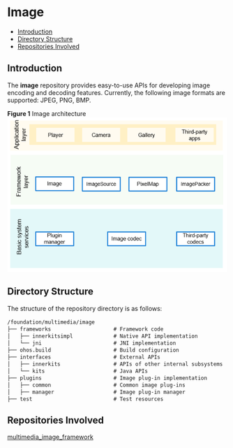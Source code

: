 # Image<a name="EN-US_TOPIC_0000001139841951"></a>

-   [Introduction](#section11660541593)
-   [Directory Structure](#section161941989596)
-   [Repositories Involved](#section1533973044317)

## Introduction<a name="section11660541593"></a>

The  **image**  repository provides easy-to-use APIs for developing image encoding and decoding features. Currently, the following image formats are supported: JPEG, PNG, BMP.

**Figure  1**  Image architecture<a name="fig99659301300"></a>  
![](figures/image-architecture.png "image-architecture")

## Directory Structure<a name="section161941989596"></a>

The structure of the repository directory is as follows:

```
/foundation/multimedia/image   
├── frameworks                    # Framework code
│   ├── innerkitsimpl             # Native API implementation
│   └── jni                       # JNI implementation
├── ohos.build                    # Build configuration
├── interfaces                    # External APIs
│   ├── innerkits                 # APIs of other internal subsystems
│   └── kits                      # Java APIs
├── plugins                       # Image plug-in implementation
│   ├── common                    # Common image plug-ins
│   ├── manager                   # Image plug-in manager
├── test                          # Test resources
```

## Repositories Involved<a name="section1533973044317"></a>

[multimedia\_image\_framework](https://gitee.com/openharmony/multimedia_image_framework/blob/master/README_zh.md)

